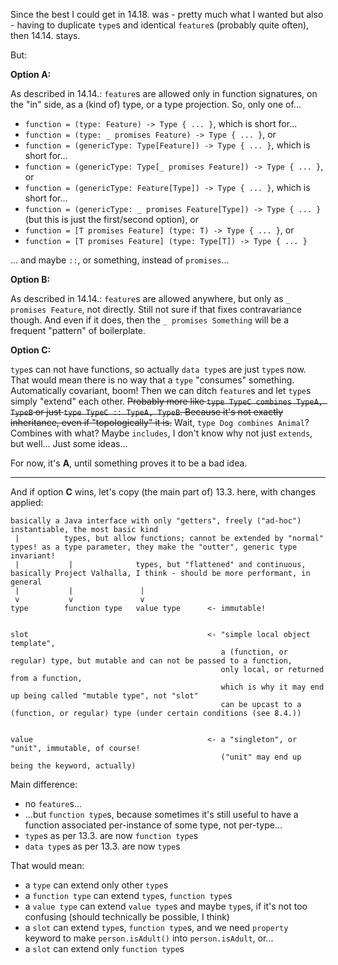 Since the best I could get in 14.18. was - pretty much what I wanted but also - having to duplicate `type`s and identical `feature`s
(probably quite often), then 14.14. stays.

But:

**Option A:**

As described in 14.14.: `feature`s are allowed only in function signatures, on the "in" side, as a (kind of) type, or a type projection.
So, only one of...
- `function = (type: Feature) -> Type { ... }`, which is short for...
- `function = (type: _ promises Feature) -> Type { ... }`, or
- `function = (genericType: Type[Feature]) -> Type { ... }`, which is short for...
- `function = (genericType: Type[_ promises Feature]) -> Type { ... }`, or
- `function = (genericType: Feature[Type]) -> Type { ... }`, which is short for...
- `function = (genericType: _ promises Feature[Type]) -> Type { ... }` (but this is just the first/second option), or
- `function = [T promises Feature] (type: T) -> Type { ... }`, or
- `function = [T promises Feature] (type: Type[T]) -> Type { ... }`

... and maybe `::`, or something, instead of `promises`...

**Option B:**

As described in 14.14.: `feature`s are allowed anywhere, but only as `_ promises Feature`, not directly.
Still not sure if that fixes contravariance though. And even if it does, then the `_ promises Something` will be
a frequent "pattern" of boilerplate.

**Option C:**

`type`s can not have functions, so actually `data type`s are just `type`s now. That would mean there is no way
that a `type` "consumes" something. Automatically covariant, boom! Then we can ditch `feature`s and let `type`s simply "extend"
each other. ~~Probably more like `type TypeC combines TypeA, TypeB` or just `type TypeC :: TypeA, TypeB`.
Because it's not exactly inheritance, even if "topologically" it is.~~ Wait, `type Dog combines Animal`? Combines with what?
Maybe `includes`, I don't know why not just `extends`, but well... Just some ideas...

For now, it's **A**, until something proves it to be a bad idea.

----

And if option **C** wins, let's copy (the main part of) 13.3. here, with changes applied:

```
basically a Java interface with only "getters", freely ("ad-hoc") instantiable, the most basic kind
 |          types, but allow functions; cannot be extended by "normal" types! as a type parameter, they make the "outter", generic type invariant!
 |           |              types, but "flattened" and continuous, basically Project Valhalla, I think - should be more performant, in general
 |           |               |
 v           v               v
type        function type   value type      <- immutable!


slot                                        <- "simple local object template",
                                               a (function, or regular) type, but mutable and can not be passed to a function,
                                               only local, or returned from a function,
                                               which is why it may end up being called "mutable type", not "slot"
                                               can be upcast to a (function, or regular) type (under certain conditions (see 8.4.))


value                                       <- a "singleton", or "unit", immutable, of course!
                                               ("unit" may end up being the keyword, actually)
```

Main difference:
- no `feature`s...
- ...but `function type`s, because sometimes it's still useful to have a function associated per-instance of some type, not per-type...
- `type`s as per 13.3. are now `function type`s
- `data type`s as per 13.3. are now `type`s

That would mean:
- a `type` can extend only other `type`s
- a `function type` can extend `type`s, `function type`s
- a `value type` can extend `value type`s and maybe `type`s, if it's not too confusing (should technically be possible, I think)
- a `slot` can extend `type`s, `function type`s, and we need `property` keyword to make `person.isAdult()` into `person.isAdult`, or...
- a `slot` can extend only `function type`s